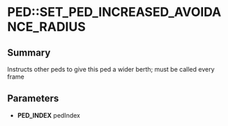 # PED::SET_PED_INCREASED_AVOIDANCE_RADIUS

## Summary
Instructs other peds to give this ped a wider berth; must be called every frame

## Parameters
* **PED_INDEX** pedIndex